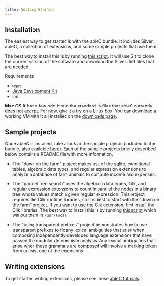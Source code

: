 ```yaml
---
title: Getting Started
---
```


## Installation

The easiest way to get started is with the ableC bundle.  It includes
Silver, ableC, a collection of extensions, and some sample projects
that use them.

The best way to install this is by running [this
script](http://melt.cs.umn.edu/downloads/install-ableC-bundle.sh).
It will use Git to clone the current version of the software and
download the Silver JAR files that are needed.

Requirements:

* ``wget``
* [Java Development Kit](http://www.oracle.com/technetwork/java/javase/downloads/index.html)
* ``ant``

**Mac OS X** has a few odd bits in the standard ``.h`` files that
ableC currently does not accept.  For now, give it a try on a Linux
box.  You can download a working VM with it all installed on the
[downloads page](/downloads/).

## Sample projects

Once ableC is installed, take a look at the sample projects (included in the
bundle, also available [here](https://github.com/melt-umn/ableC-sample-projects/)).
Each of the sample projects briefly described below contains a README file with
more information.

* The "down on the farm" project makes use of the sqlite, conditional tables,
algebraic data types, and regular expression extensions to analyze a database of
farm animals to compute income and expenses.

* The "parallel tree search" uses the algebraic data types, Cilk, and regular
expression extensions to count in parallel the nodes in a binary tree whose
values match a given regular expression. This project requires the Cilk runtime
libraries, so it is best to start with the "down on the farm" project.  If you
want to use the Cilk extension, first install the Cilk libraries.  The best way
to install this is by running [this
script](http://melt.cs.umn.edu/downloads/install-cilk-libs.sh) which will put
them in ``/usr/local``.

* The "using transparent prefixes" project demonstrates how to use transparent
prefixes to fix any lexical ambiguities that arise when composing
independently-developed language extensions that have passed the modular
determinism analysis. Any lexical ambiguities that arise when these grammars
are composed will involve a marking token from at least one of the extensions.

## Writing extensions

To get started writing extensions, please see these [ableC tutorials](https://github.com/melt-umn/ableC/tree/develop/tutorials/).
